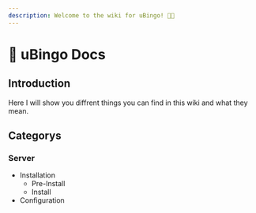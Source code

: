 ```yaml
---
description: Welcome to the wiki for uBingo! 👋🏻
---
```


# 👋 uBingo Docs

## Introduction

Here I will show you diffrent things you can find in this wiki and what they mean.

## Categorys

### Server

* Installation
  * Pre-Install
  * Install&#x20;
* Configuration

